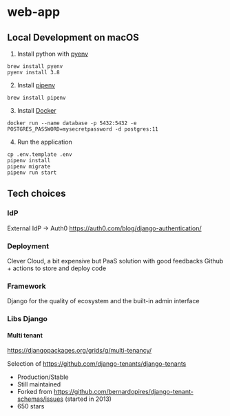 # web-app


## Local Development on macOS
1. Install python with [pyenv](https://github.com/pyenv/pyenv)
```
brew install pyenv
pyenv install 3.8
```
2. Install [pipenv](https://pipenv-fork.readthedocs.io/en/latest/install.html)
```
brew install pipenv
```
3. Install [Docker](https://hub.docker.com/editions/community/docker-ce-desktop-mac)
```
docker run --name database -p 5432:5432 -e POSTGRES_PASSWORD=mysecretpassword -d postgres:11
```
4. Run the application
```
cp .env.template .env
pipenv install
pipenv migrate
pipenv run start
```



## Tech choices
### IdP
External IdP -> Auth0
https://auth0.com/blog/django-authentication/

### Deployment
Clever Cloud, a bit expensive but PaaS solution with good feedbacks
Github + actions to store and deploy code

### Framework
Django for the quality of ecosystem and the built-in admin interface

### Libs Django
#### Multi tenant
https://djangopackages.org/grids/g/multi-tenancy/

Selection of https://github.com/django-tenants/django-tenants
* Production/Stable
* Still maintained
* Forked from https://github.com/bernardopires/django-tenant-schemas/issues (started in 2013)
* 650 stars